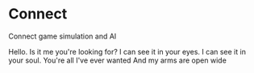 # Connect
Connect game simulation and AI

Hello.
Is it me you're looking for? 
I can see it in your eyes.
I can see it in your soul.
You're all I've ever wanted
And my arms are open wide
